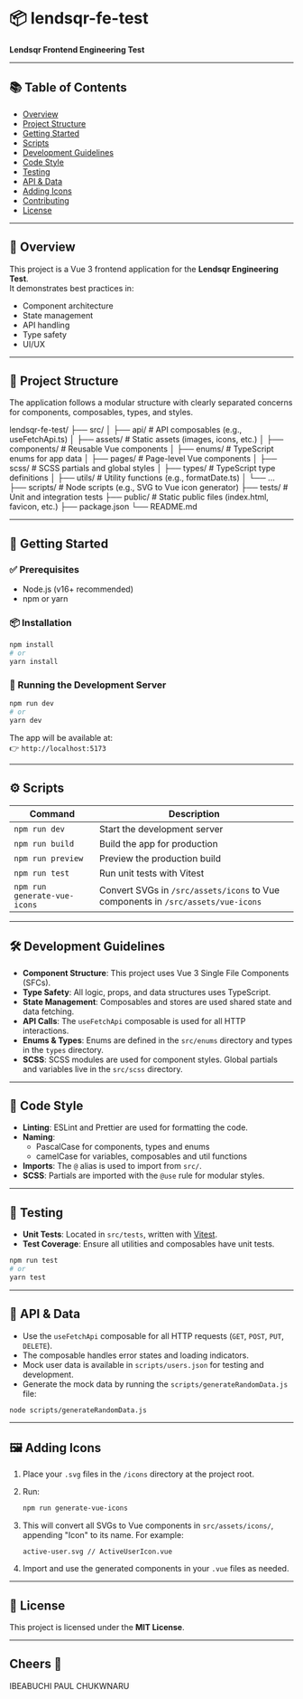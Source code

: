 # 📦 lendsqr-fe-test

**Lendsqr Frontend Engineering Test**

---

## 📚 Table of Contents

- [Overview](#overview)
- [Project Structure](#project-structure)
- [Getting Started](#getting-started)
- [Scripts](#scripts)
- [Development Guidelines](#development-guidelines)
- [Code Style](#code-style)
- [Testing](#testing)
- [API & Data](#api--data)
- [Adding Icons](#adding-icons)
- [Contributing](#contributing)
- [License](#license)

---

## 📝 Overview

This project is a Vue 3 frontend application for the **Lendsqr Engineering Test**.  
It demonstrates best practices in:

- Component architecture
- State management
- API handling
- Type safety
- UI/UX

---

## 📁 Project Structure

The application follows a modular structure with clearly separated concerns for components, composables, types, and styles.

lendsqr-fe-test/
├── src/
│ ├── api/ # API composables (e.g., useFetchApi.ts)
│ ├── assets/ # Static assets (images, icons, etc.)
│ ├── components/ # Reusable Vue components
│ ├── enums/ # TypeScript enums for app data
│ ├── pages/ # Page-level Vue components
│ ├── scss/ # SCSS partials and global styles
│ ├── types/ # TypeScript type definitions
│ ├── utils/ # Utility functions (e.g., formatDate.ts)
│ └── ...
├── scripts/ # Node scripts (e.g., SVG to Vue icon generator)
├── tests/ # Unit and integration tests
├── public/ # Static public files (index.html, favicon, etc.)
├── package.json
└── README.md

---

## 🚀 Getting Started

### ✅ Prerequisites

- Node.js (v16+ recommended)
- npm or yarn

### 📦 Installation

```bash
npm install
# or
yarn install
```

### 🏃 Running the Development Server

```bash
npm run dev
# or
yarn dev
```

The app will be available at:  
👉 `http://localhost:5173`

---

## ⚙️ Scripts

| Command                      | Description                                                                      |
| ---------------------------- | -------------------------------------------------------------------------------- |
| `npm run dev`                | Start the development server                                                     |
| `npm run build`              | Build the app for production                                                     |
| `npm run preview`            | Preview the production build                                                     |
| `npm run test`               | Run unit tests with Vitest                                                       |
| `npm run generate-vue-icons` | Convert SVGs in `/src/assets/icons` to Vue components in `/src/assets/vue-icons` |

---

## 🛠️ Development Guidelines

- **Component Structure**: This project uses Vue 3 Single File Components (SFCs).
- **Type Safety**: All logic, props, and data structures uses TypeScript.
- **State Management**: Composables and stores are used shared state and data fetching.
- **API Calls**: The `useFetchApi` composable is used for all HTTP interactions.
- **Enums & Types**: Enums are defined in the `src/enums` directory and types in the `types` directory.
- **SCSS**: SCSS modules are used for component styles. Global partials and variables live in the `src/scss` directory.

---

## 🎨 Code Style

- **Linting**: ESLint and Prettier are used for formatting the code.
- **Naming**:
  - PascalCase for components, types and enums
  - camelCase for variables, composables and util functions
- **Imports**: The `@` alias is used to import from `src/`.
- **SCSS**: Partials are imported with the `@use` rule for modular styles.

---

## 🧪 Testing

- **Unit Tests**: Located in `src/tests`, written with [Vitest](https://vitest.dev).
- **Test Coverage**: Ensure all utilities and composables have unit tests.

```bash
npm run test
# or
yarn test
```

---

## 🔌 API & Data

- Use the `useFetchApi` composable for all HTTP requests (`GET`, `POST`, `PUT`, `DELETE`).
- The composable handles error states and loading indicators.
- Mock user data is available in `scripts/users.json` for testing and development.
- Generate the mock data by running the `scripts/generateRandomData.js` file:

```bash
node scripts/generateRandomData.js
```

---

## 🖼️ Adding Icons

1. Place your `.svg` files in the `/icons` directory at the project root.
2. Run:

   ```bash
   npm run generate-vue-icons
   ```

3. This will convert all SVGs to Vue components in `src/assets/icons/`, appending "Icon" to its name. For example:

   ```text
   active-user.svg // ActiveUserIcon.vue
   ```

4. Import and use the generated components in your `.vue` files as needed.

---

## 📄 License

This project is licensed under the **MIT License**.

---

## Cheers 🍷

IBEABUCHI PAUL CHUKWNARU
